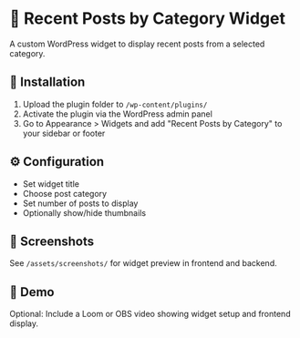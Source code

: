 # 📌 Recent Posts by Category Widget

A custom WordPress widget to display recent posts from a selected category.

## 🔧 Installation

1. Upload the plugin folder to `/wp-content/plugins/`
2. Activate the plugin via the WordPress admin panel
3. Go to Appearance > Widgets and add "Recent Posts by Category" to your sidebar or footer

## ⚙️ Configuration

- Set widget title
- Choose post category
- Set number of posts to display
- Optionally show/hide thumbnails

## 📸 Screenshots

See `/assets/screenshots/` for widget preview in frontend and backend.

## 🎥 Demo

Optional: Include a Loom or OBS video showing widget setup and frontend display.
